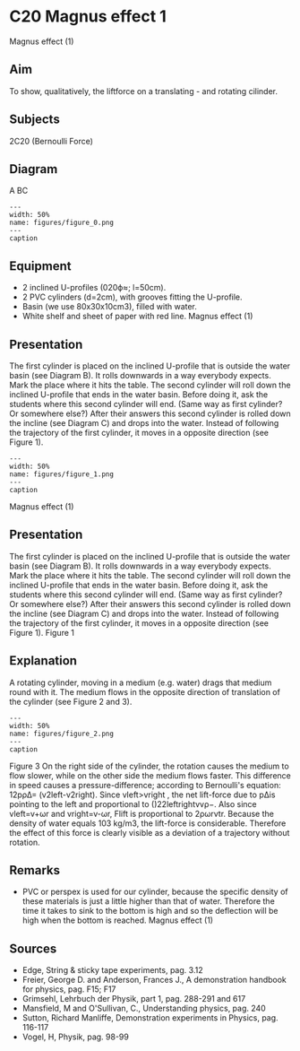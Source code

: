 # C20 Magnus effect  1  
 Magnus effect (1)   
  
## Aim   
 To show, qualitatively, the liftforce on a translating - and rotating cilinder.    
  
## Subjects   
 2C20 (Bernoulli Force)   
  
## Diagram   
  A BC   
```{figure} figures/figure_0.png  
---  
width: 50%  
name: figures/figure_0.png  
---  
caption  
``` 
    
  
## Equipment   
 
 *  2 inclined U-profiles (020ϕ≈; l=50cm). 
 *  2 PVC cylinders (d=2cm), with grooves fitting the U-profile. 
 *  Basin (we use 80x30x10cm3), filled with water. 
 *  White shelf and sheet of paper with red line. Magnus effect (1)
    
  
## Presentation   
 The first cylinder is placed on the inclined U-profile that is outside the water basin (see Diagram B). It rolls downwards in a way everybody expects. Mark the place where it hits the table. The second cylinder will roll down the inclined U-profile that ends in the water basin. Before doing it, ask the students where this second cylinder will end. (Same way as first cylinder? Or somewhere else?) After their answers this second cylinder is rolled down the incline (see Diagram C) and drops into the water. Instead of following the trajectory of the first cylinder, it moves in a opposite direction (see Figure 1).     
```{figure} figures/figure_1.png  
---  
width: 50%  
name: figures/figure_1.png  
---  
caption  
``` 
 Magnus effect (1)    
  
## Presentation   
 The first cylinder is placed on the inclined U-profile that is outside the water basin (see Diagram B). It rolls downwards in a way everybody expects. Mark the place where it hits the table. The second cylinder will roll down the inclined U-profile that ends in the water basin. Before doing it, ask the students where this second cylinder will end. (Same way as first cylinder? Or somewhere else?) After their answers this second cylinder is rolled down the incline (see Diagram C) and drops into the water. Instead of following the trajectory of the first cylinder, it moves in a opposite direction (see Figure 1).    Figure 1   
  
## Explanation   
 A rotating cylinder, moving in a medium (e.g. water) drags that medium round with it. The medium flows in the opposite direction of translation of the cylinder (see Figure 2 and 3).    
```{figure} figures/figure_2.png  
---  
width: 50%  
name: figures/figure_2.png  
---  
caption  
``` 
 Figure 3  On the right side of the cylinder, the rotation causes the medium to flow slower, while on the other side the medium flows faster. This difference in speed causes a pressure-difference; according to Bernoulli's equation: 12pρΔ= (v2left-v2right). Since vleft>vright , the net lift-force due to pΔis pointing to the left and proportional to ()22leftrightvvρ−. Also since vleft=v+ωr and vright=v-ωr, Flift is proportional to 2ρωrvtr. Because the density of water equals 103 kg/m3, the lift-force is considerable. Therefore the effect of this force is clearly visible as a deviation of a trajectory without rotation.    
  
## Remarks   
 
 *  PVC or perspex is used for our cylinder, because the specific density of these materials is just a little higher than that of water. Therefore the time it takes to sink to the bottom is high and so the deflection will be high when the bottom is reached.  Magnus effect (1)
     
  
## Sources   
 
 *  Edge, String & sticky tape experiments, pag. 3.12 
 *  Freier, George D. and Anderson, Frances J., A demonstration handbook for physics, pag. F15; F17 
 *  Grimsehl, Lehrbuch der Physik, part 1, pag. 288-291 and 617 
 *  Mansfield, M and O'Sullivan, C., Understanding physics, pag. 240 
 *  Sutton, Richard Manliffe, Demonstration experiments in Physics, pag. 116-117
 *  Vogel, H, Physik, pag. 98-99
  